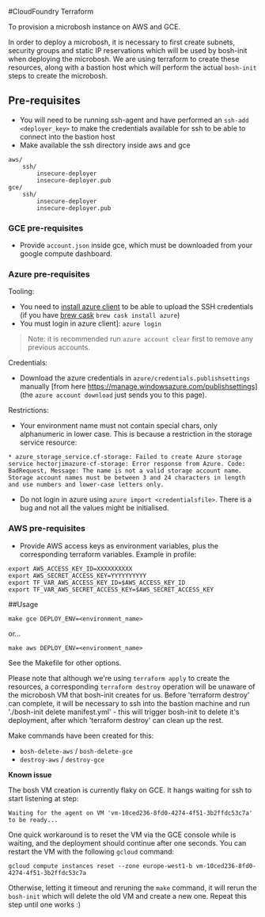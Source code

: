 #CloudFoundry Terraform

To provision a microbosh instance on AWS and GCE.

In order to deploy a microbosh, it is necessary to first create subnets, security groups and static IP reservations which will be used by bosh-init when deploying the microbosh. We are using terraform to create these resources, along with a bastion host which will perform the actual `bosh-init` steps to create the microbosh.

## Pre-requisites
* You will need to be running ssh-agent and have performed an `ssh-add <deployer_key>` to make the credentials available for ssh to be able to connect into the bastion host
* Make available the ssh directory inside aws and gce

```
aws/
    ssh/
        insecure-deployer
        insecure-deployer.pub
gce/
    ssh/
        insecure-deployer
        insecure-deployer.pub
```

### GCE pre-requisites

* Provide `account.json` inside gce, which must be downloaded from your google
  compute dashboard.

### Azure pre-requisites

Tooling:

 * You need to [install azure client](https://azure.microsoft.com/en-gb/documentation/articles/xplat-cli-install/) to be able to upload the SSH credentials (if you have [brew cask](http://caskroom.io/) `brew cask install azure`)
 * You must login in azure client]: `azure login`

> Note: it is recommended run `azure account clear` first to remove any previous accounts.

Credentials:

 * Download the azure credentials in `azure/credentials.publishsettings` manually [from here  https://manage.windowsazure.com/publishsettings] (the `azure account download` just sends you to this page).

Restrictions:

 * Your environment name must not contain special chars, only alphanumeric in lower case. This is because a restriction in the storage service resource:
  ```
* azure_storage_service.cf-storage: Failed to create Azure storage service hectorjimazure-cf-storage: Error response from Azure. Code: BadRequest, Message: The name is not a valid storage account name. Storage account names must be between 3 and 24 characters in length and use numbers and lower-case letters only.
```
 * Do not login in azure using `azure import <credentialsfile>`. There is a bug and not all the values might be initialised.


### AWS pre-requisites

* Provide AWS access keys as environment variables, plus the corresponding terraform variables. Example in profile:

```
export AWS_ACCESS_KEY_ID=XXXXXXXXXX
export AWS_SECRET_ACCESS_KEY=YYYYYYYYYY
export TF_VAR_AWS_ACCESS_KEY_ID=$AWS_ACCESS_KEY_ID
export TF_VAR_AWS_SECRET_ACCESS_KEY=$AWS_SECRET_ACCESS_KEY
```

##Usage
```
make gce DEPLOY_ENV=<environment_name>
```
or...

```
make aws DEPLOY_ENV=<environment_name>
```
See the Makefile for other options.

Please note that although we're using `terraform apply` to create the resources, a corresponding `terraform destroy` operation will be unaware of the microbosh VM that bosh-init creates for us. Before 'terraform destroy' can complete, it will be necessary to ssh into the bastion machine and run './bosh-init delete manifest.yml' - this will trigger bosh-init to delete it's deployment, after which 'terraform destroy' can clean up the rest.

Make commands have been created for this:

* `bosh-delete-aws` / `bosh-delete-gce`
* `destroy-aws` / `destroy-gce`

**Known issue**

The bosh VM creation is currently flaky on GCE. It hangs waiting for ssh to start listening at step:

```
Waiting for the agent on VM 'vm-10ced236-8fd0-4274-4f51-3b2ffdc53c7a' to be ready...
```

One quick workaround is to reset the VM via the GCE console while is waiting,
and the deployment should continue after one seconds. You can restart the VM
with the following `gcloud` command:

```
gcloud compute instances reset --zone europe-west1-b vm-10ced236-8fd0-4274-4f51-3b2ffdc53c7a
```

Otherwise, letting it timeout and reruning the `make` command, it will rerun the `bosh-init` which
will delete the old VM and create a new one. Repeat this step until one works :)

